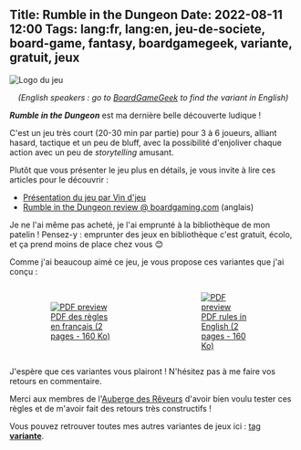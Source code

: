 Title: Rumble in the Dungeon
Date: 2022-08-11 12:00
Tags: lang:fr, lang:en, jeu-de-societe, board-game, fantasy, boardgamegeek, variante, gratuit, jeux
---
![Logo du jeu](images/2022/08/rumble-in-the-dungeon-fan-cover.jpg)

_<center>(English speakers : go to [BoardGameGeek](https://boardgamegeek.com/thread/2915424/special-rooms-characters-abilities-exchange-charac) to find the variant in English)</center>_

_**Rumble in the Dungeon**_ est ma dernière belle découverte ludique !

C'est un jeu très court (20-30 min par partie) pour 3 à 6 joueurs,
alliant hasard, tactique et un peu de bluff,
avec la possibilité d'enjoliver chaque action avec un peu de _storytelling_ amusant.

Plutôt que vous présenter le jeu plus en détails, je vous invite à lire ces articles pour le découvrir :

* [Présentation du jeu par Vin d'jeu](https://www.vindjeu.eu/2019/03/05/rumble-in-the-dungeon/)
* [Rumble in the Dungeon review @ boardgaming.com](https://boardgaming.com/games/board-games/rumble-in-the-dungeon) (anglais)

Je ne l'ai même pas acheté, je l'ai emprunté à la bibliothèque de mon patelin !
Pensez-y : emprunter des jeux en bibliothèque c'est gratuit, écolo, et ça prend moins de place chez vous 😊

Comme j'ai beaucoup aimé ce jeu, je vous propose ces variantes que j'ai conçu :

<div class="side-by-side">
  <a href="images/2022/08/RumbleInTheDungeon-variantes-FR.pdf">
    <figure>
      <img alt="PDF preview" src="images/2022/08/rumble-in-the-dungeon-pdf-thumbnail-FR.png">
      <figcaption>PDF des règles en français (2 pages - 160 Ko)</figcaption>
    </figure>
  </a>
  <a href="images/2022/08/RumbleInTheDungeon-variants-EN.pdf">
    <figure>
      <img alt="PDF preview" src="images/2022/08/rumble-in-the-dungeon-pdf-thumbnail-EN.png">
      <figcaption>PDF rules in English (2 pages - 160 Ko)</figcaption>
    </figure>
  </a>
</div>

J'espère que ces variantes vous plairont !
N'hésitez pas à me faire vos retours en commentaire.

Merci aux membres de l'[Auberge des Rêveurs](https://laubergedesreveurs.forumactif.com/) d'avoir bien voulu tester ces règles
et de m'avoir fait des retours très constructifs !

Vous pouvez retrouver toutes mes autres variantes de jeux ici : [tag **variante**](tag/variante.html).

<style>
article img { max-height: 20rem; }
@media (min-width:768px) {
  .side-by-side {
    display: flex;
    justify-content: center;
    align-items: center;
  }
  .side-by-side > * { margin: 0 2rem; }
}
</style>

<!-- Com'
* [x] https://boardgamegeek.com/thread/2915424/special-rooms-characters-abilities-exchange-charac
* [ ] https://www.trictrac.net/jeu-de-societe/rumble-in-the-dungeon
-->
